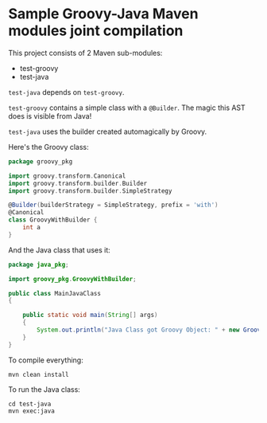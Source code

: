 # Sample Groovy-Java Maven modules joint compilation

This project consists of 2 Maven sub-modules:

* test-groovy
* test-java

`test-java` depends on `test-groovy`.

`test-groovy` contains a simple class with a `@Builder`. The magic this AST does is visible from Java!

`test-java` uses the builder created automagically by Groovy.

Here's the Groovy class:

```groovy
package groovy_pkg

import groovy.transform.Canonical
import groovy.transform.builder.Builder
import groovy.transform.builder.SimpleStrategy

@Builder(builderStrategy = SimpleStrategy, prefix = 'with')
@Canonical
class GroovyWithBuilder {
    int a
}
```

And the Java class that uses it:

```java
package java_pkg;

import groovy_pkg.GroovyWithBuilder;

public class MainJavaClass
{

    public static void main(String[] args)
    {
        System.out.println("Java Class got Groovy Object: " + new GroovyWithBuilder().withA(5));
    }
}
```

To compile everything:

```
mvn clean install
```

To run the Java class:

```
cd test-java
mvn exec:java
```
